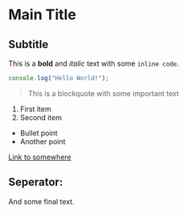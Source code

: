# Main Title
## Subtitle

This is a **bold** and *italic* text with some `inline code`.

```javascript
console.log("Hello World!");
```

> This is a blockquote with some important text

1. First item
2. Second item
- Bullet point
- Another point

[Link to somewhere](https://example.com)

Seperator:
---

And some final text.